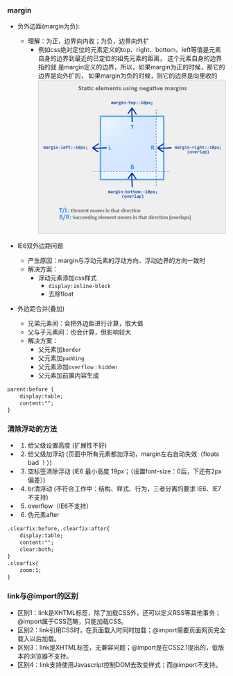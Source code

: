 ### margin
* 负外边距(margin为负):   
	* 理解：为正，边界向内收；为负，边界向外扩    
		* 例如css绝对定位的元素定义的top、right、bottom、left等值是元素自身的边界到最近的已定位的祖先元素的距离，
		这个元素自身的边界指的就 是margin定义的边界，所以，如果margin为正的时候，那它的边界是向外扩的，
		如果margin为负的时候，则它的边界是向里收的
![](/images/负外边距.jpg "负外边距")      
* IE6双外边距问题
	* 产生原因：margin与浮动元素的浮动方向、浮动边界的方向一致时          
	* 解决方案：         
		* 浮动元素添加css样式        
			* `display:inline-block`          
			* 去除float            

* 外边距合并(叠加)     
	* 兄弟元素间：会把外边距进行计算，取大值         
	* 父与子元素间：也会计算，但影响较大        
	* 解决方案：     
		* 父元素加`border`         
		* 父元素加`padding`            
		* 父元素添加`overflow：hidden`            
		* 父元素加前置内容生成           
```
parent:before {
	display:table;
	content:"";
}
```          
### 清除浮动的方法
* 1. 给父级设置高度 (扩展性不好)
* 2. 给父级加浮动 (页面中所有元素都加浮动，margin左右自动失效（floats bad ！）)
* 3. 空标签清除浮动 (IE6 最小高度 19px；（设置font-size：0后，下还有2px偏差）)
* 4. br清浮动	(不符合工作中：结构、样式、行为，三者分离的要求  IE6、IE7不支持)
* 5. overflow（IE6不支持）
* 6. 伪元素after
```
.clearfix:before,.clearfix:after{
	display:table;
	content:"";
	clear:both;
}
.clearfix{
	zoom:1;
}
```



### link与@import的区别
* 区别1：link是XHTML标签，除了加载CSS外，还可以定义RSS等其他事务；@import属于CSS范畴，只能加载CSS。
* 区别2：link引用CSS时，在页面载入时同时加载；@import需要页面网页完全载入以后加载。
* 区别3：link是XHTML标签，无兼容问题；@import是在CSS2.1提出的，低版本的浏览器不支持。
* 区别4：link支持使用Javascript控制DOM去改变样式；而@import不支持。
